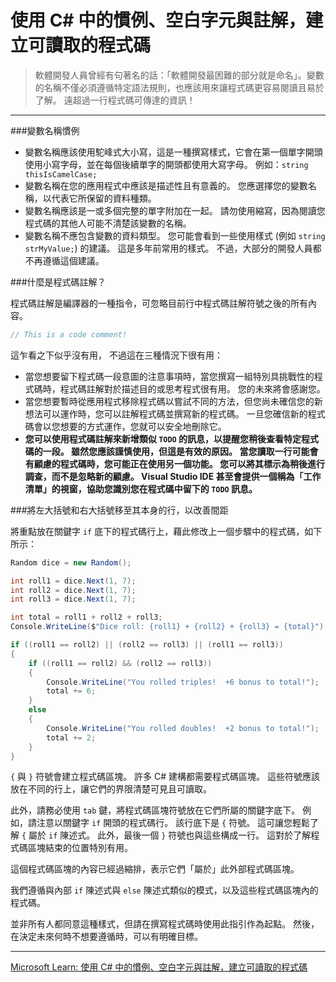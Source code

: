 # 使用 C# 中的慣例、空白字元與註解，建立可讀取的程式碼
> 軟體開發人員曾經有句著名的話：「軟體開發最困難的部分就是命名」。變數的名稱不僅必須遵循特定語法規則，也應該用來讓程式碼更容易閱讀且易於了解。 遠超過一行程式碼可傳達的資訊！

----

###變數名稱慣例

- 變數名稱應該使用駝峰式大小寫，這是一種撰寫樣式，它會在第一個單字開頭使用小寫字母，並在每個後續單字的開頭都使用大寫字母。 例如：`string thisIsCamelCase;`
- 變數名稱在您的應用程式中應該是描述性且有意義的。 您應選擇您的變數名稱，以代表它所保留的資料種類。
- 變數名稱應該是一或多個完整的單字附加在一起。 請勿使用縮寫，因為閱讀您程式碼的其他人可能不清楚該變數的名稱。
- 變數名稱不應包含變數的資料類型。 您可能會看到一些使用樣式 (例如 `string strMyValue;`) 的建議。 這是多年前常用的樣式。 不過，大部分的開發人員都不再遵循這個建議。

###什麼是程式碼註解？

程式碼註解是編譯器的一種指令，可忽略目前行中程式碼註解符號之後的所有內容。
```c#
// This is a code comment!
```

這乍看之下似乎沒有用， 不過這在三種情況下很有用：

- 當您想要留下程式碼一段意圖的注意事項時，當您撰寫一組特別具挑戰性的程式碼時，程式碼註解對於描述目的或思考程式很有用。 您的未來將會感謝您。
- 當您想要暫時從應用程式移除程式碼以嘗試不同的方法，但您尚未確信您的新想法可以運作時，您可以註解程式碼並撰寫新的程式碼。 一旦您確信新的程式碼會以您想要的方式運作，您就可以安全地刪除它。
- **您可以使用程式碼註解來新增類似 `TODO` 的訊息，以提醒您稍後查看特定程式碼的一段。 雖然您應該謹慎使用，但這是有效的原因。 當您讀取一行可能會有顧慮的程式碼時，您可能正在使用另一個功能。 您可以將其標示為稍後進行調查，而不是忽略新的顧慮。 Visual Studio IDE 甚至會提供一個稱為「工作清單」的視窗，協助您識別您在程式碼中留下的 `TODO` 訊息。**

###將左大括號和右大括號移至其本身的行，以改善間距

將重點放在關鍵字 `if` 底下的程式碼行上，藉此修改上一個步驟中的程式碼，如下所示：
```c#
Random dice = new Random();

int roll1 = dice.Next(1, 7);
int roll2 = dice.Next(1, 7);
int roll3 = dice.Next(1, 7);

int total = roll1 + roll2 + roll3;
Console.WriteLine($"Dice roll: {roll1} + {roll2} + {roll3} = {total}");

if ((roll1 == roll2) || (roll2 == roll3) || (roll1 == roll3)) 
{
    if ((roll1 == roll2) && (roll2 == roll3)) 
    {
        Console.WriteLine("You rolled triples!  +6 bonus to total!");
        total += 6; 
    } 
    else 
    {
        Console.WriteLine("You rolled doubles!  +2 bonus to total!");
        total += 2;
    }
}
```
`{` 與 `}` 符號會建立程式碼區塊。 許多 C# 建構都需要程式碼區塊。 這些符號應該放在不同的行上，讓它們的界限清楚可見且可讀取。

此外，請務必使用 `tab` 鍵，將程式碼區塊符號放在它們所屬的關鍵字底下。 例如，請注意以關鍵字 `if` 開頭的程式碼行。 該行底下是 `{` 符號。 這可讓您輕鬆了解 `{` 屬於 `if` 陳述式。 此外，最後一個 `}` 符號也與這些構成一行。 這對於了解程式碼區塊結束的位置特別有用。

這個程式碼區塊的內容已經過縮排，表示它們「屬於」此外部程式碼區塊。

我們遵循與內部 `if` 陳述式與 `else` 陳述式類似的模式，以及這些程式碼區塊內的程式碼。

並非所有人都同意這種樣式，但請在撰寫程式碼時使用此指引作為起點。 然後，在決定未來何時不想要遵循時，可以有明確目標。

----

[Microsoft Learn: 使用 C# 中的慣例、空白字元與註解，建立可讀取的程式碼](https://learn.microsoft.com/zh-tw/training/modules/csharp-readable-code/)

